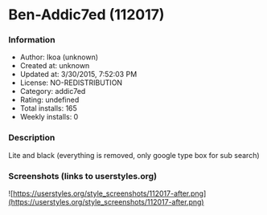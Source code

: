# Ben-Addic7ed (112017)

### Information
- Author: Ikoa (unknown)
- Created at: unknown
- Updated at: 3/30/2015, 7:52:03 PM
- License: NO-REDISTRIBUTION
- Category: addic7ed
- Rating: undefined
- Total installs: 165
- Weekly installs: 0


### Description
Lite and black (everything is removed, only google type box for sub search)


### Screenshots (links to userstyles.org)
![https://userstyles.org/style_screenshots/112017-after.png](https://userstyles.org/style_screenshots/112017-after.png)


